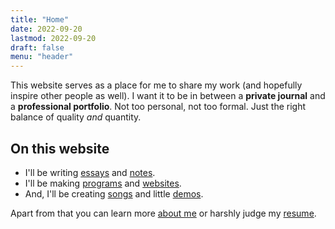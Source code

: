 ```yaml
---
title: "Home"
date: 2022-09-20
lastmod: 2022-09-20
draft: false
menu: "header"
---
```


This website serves as a place for me to share my work (and hopefully inspire other people as well).
I want it to be in between a **private journal** and a **professional portfolio**.
Not too personal, not too formal.
Just the right balance of quality *and* quantity.

## On this website

- I'll be writing [essays](/writing/essays) and [notes](/writing/notes).
- I'll be making [programs](/computing/programs) and [websites](/computing/websites).
- And, I'll be creating [songs](/music/songs) and little [demos](/music/demos).

Apart from that you can learn more [about me](/about) or harshly judge my [resume](/about/resume).
